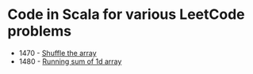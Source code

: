 # Code in Scala for various LeetCode problems
* 1470 - [Shuffle the array](https://leetcode.com/problems/shuffle-the-array/submissions/)
* 1480 - [Running sum of 1d array](https://leetcode.com/problems/running-sum-of-1d-array/)
